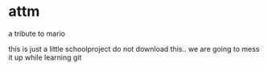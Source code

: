 # attm
a tribute to mario

this is just a little schoolproject 
do not download this.. we are going to mess it up while learning git
